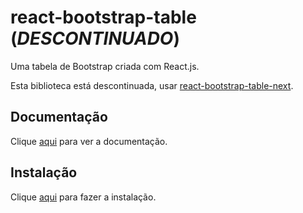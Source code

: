 # react-bootstrap-table (_DESCONTINUADO_)

Uma tabela de Bootstrap criada com React.js.

Esta biblioteca está descontinuada, usar [react-bootstrap-table-next](react-bootstrap-table-next.md).

## Documentação

Clique [aqui](https://github.com/AllenFang/react-bootstrap-table) para ver a documentação.

## Instalação

Clique [aqui](https://www.npmjs.com/package/react-bootstrap-table) para fazer a instalação.
